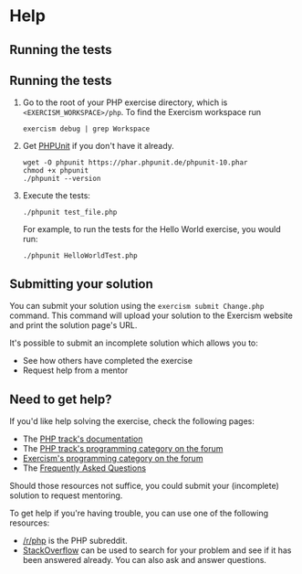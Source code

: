 # Help

## Running the tests

## Running the tests

1. Go to the root of your PHP exercise directory, which is `<EXERCISM_WORKSPACE>/php`.
   To find the Exercism workspace run

       exercism debug | grep Workspace

2. Get [PHPUnit] if you don't have it already.

       wget -O phpunit https://phar.phpunit.de/phpunit-10.phar
       chmod +x phpunit
       ./phpunit --version

3. Execute the tests:

       ./phpunit test_file.php

   For example, to run the tests for the Hello World exercise, you would run:

       ./phpunit HelloWorldTest.php

[PHPUnit]: https://phpunit.de

## Submitting your solution

You can submit your solution using the `exercism submit Change.php` command.
This command will upload your solution to the Exercism website and print the solution page's URL.

It's possible to submit an incomplete solution which allows you to:

- See how others have completed the exercise
- Request help from a mentor

## Need to get help?

If you'd like help solving the exercise, check the following pages:

- The [PHP track's documentation](https://exercism.org/docs/tracks/php)
- The [PHP track's programming category on the forum](https://forum.exercism.org/c/programming/php)
- [Exercism's programming category on the forum](https://forum.exercism.org/c/programming/5)
- The [Frequently Asked Questions](https://exercism.org/docs/using/faqs)

Should those resources not suffice, you could submit your (incomplete) solution to request mentoring.

To get help if you're having trouble, you can use one of the following resources:

 - [/r/php](https://www.reddit.com/r/php) is the PHP subreddit.
 - [StackOverflow](https://stackoverflow.com/questions/tagged/php) can be used to search for your problem and see if it has been answered already. You can also ask and answer questions.